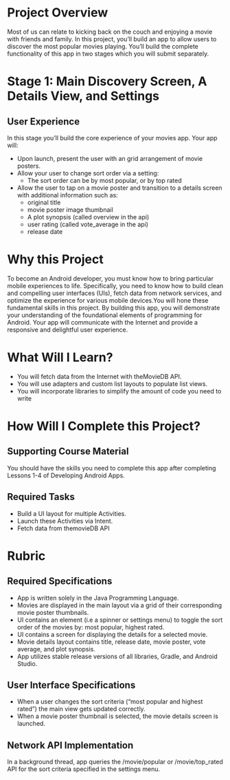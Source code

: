 # Project Overview

Most of us can relate to kicking back on the couch and enjoying a movie with friends and family. In this project, you’ll build an app to allow users to discover the most popular movies playing.
You’ll build the complete functionality of this app in two stages which you will submit separately.

# Stage 1:  Main Discovery Screen, A Details View, and Settings
## User Experience

In this stage you’ll build the core experience of your movies app.
Your app will:
* Upon launch, present the user with an grid arrangement of movie posters.
* Allow your user to change sort order via a setting:
  * The sort order can be by most popular, or by top rated
* Allow the user to tap on a movie poster and transition to a details screen with additional information such as:
  * original title
  * movie poster image thumbnail
  * A plot synopsis (called overview in the api)
  * user rating (called vote_average in the api)
  * release date

# Why this Project

To become an Android developer, you must know how to bring particular mobile experiences to life. Specifically, you need to know how to build clean and compelling user interfaces (UIs), fetch data from network services, and optimize the experience for various mobile devices.You will hone these fundamental skills in this project. By building this app, you will demonstrate your understanding of the foundational elements of programming for Android. Your app will communicate with the Internet and provide a responsive and delightful user experience.

# What Will I Learn?

* You will fetch data from the Internet with theMovieDB API.
* You will use adapters and custom list layouts to populate list views.
* You will incorporate libraries to simplify the amount of code you need to write

# How Will I Complete this Project?
## Supporting Course Material

You should have the skills you need to complete this app after completing Lessons 1-4 of Developing Android Apps.

## Required Tasks

* Build a UI layout for multiple Activities.
* Launch these Activities via Intent.
* Fetch data from themovieDB API

# Rubric

## Required Specifications

* App is written solely in the Java Programming Language.
* Movies are displayed in the main layout via a grid of their corresponding movie poster thumbnails.
* UI contains an element (i.e a spinner or settings menu) to toggle the sort order of the movies by: most popular, highest rated.
* UI contains a screen for displaying the details for a selected movie.
* Movie details layout contains title, release date, movie poster, vote average, and plot synopsis.
* App utilizes stable release versions of all libraries, Gradle, and Android Studio.

## User Interface Specifications

* When a user changes the sort criteria (“most popular and highest rated”) the main view gets updated correctly.
* When a movie poster thumbnail is selected, the movie details screen is launched.

## Network API Implementation

In a background thread, app queries the /movie/popular or /movie/top_rated API for the sort criteria specified in the settings menu.

